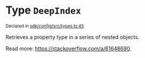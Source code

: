 # Type `DeepIndex`
<sub>Declared in [sdk/config/src/types.ts:45](https://github.com/dxos/dxos/blob/516b7546a/packages/sdk/config/src/types.ts#L45)</sub>


Retrieves a property type in a series of nested objects.

Read more: https://stackoverflow.com/a/61648690.




